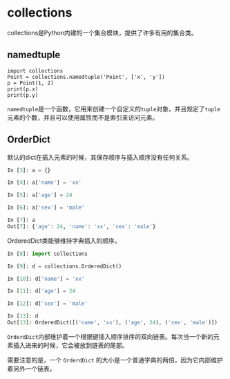 # collections

collections是Python内建的一个集合模块，提供了许多有用的集合类。

## namedtuple

```
import collections
Point = collections.namedtuple('Point', ['x', 'y'])
p = Point(1, 2)
print(p.x)
print(p.y)
```

`namedtuple`是一个函数，它用来创建一个自定义的`tuple`对象，并且规定了`tuple`元素的个数，并且可以使用属性而不是索引来访问元素。

## OrderDict

默认的dict在插入元素的时候，其保存顺序与插入顺序没有任何关系。

```python
In [3]: a = {}

In [4]: a['name'] = 'xx'

In [5]: a['age'] = 24

In [6]: a['sex'] = 'male'

In [7]: a
Out[7]: {'age': 24, 'name': 'xx', 'sex': 'male'}
```

OrderedDict类能够维持字典插入的顺序。

```python
In [8]: import collections

In [9]: d = collections.OrderedDict()

In [10]: d['name'] = 'xx'

In [11]: d['age'] = 24

In [12]: d['sex'] = 'male'

In [13]: d
Out[13]: OrderedDict([('name', 'xx'), ('age', 24), ('sex', 'male')])
```

`OrderdDict`内部维护着一个根据键插入顺序排序的双向链表。每次当一个新的元素插入进来的时候，它会被放到链表的尾部。

需要注意的是，一个 `OrderdDict` 的大小是一个普通字典的两倍，因为它内部维护着另外一个链表。
